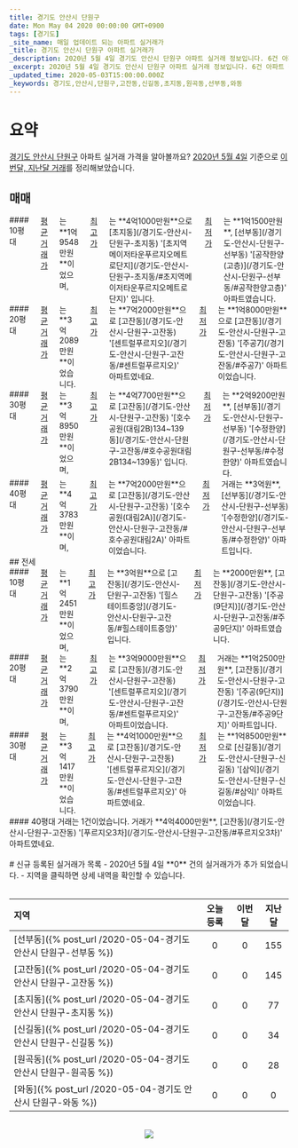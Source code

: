 ```yaml
---
title: 경기도 안산시 단원구
date: Mon May 04 2020 00:00:00 GMT+0900
tags: [경기도]
_site_name: 매일 업데이트 되는 아파트 실거래가
_title: 경기도 안산시 단원구 아파트 실거래가
_description: 2020년 5월 4일 경기도 안산시 단원구 아파트 실거래 정보입니다. 6건 아파트 정보가 있습니다.
_excerpt: 2020년 5월 4일 경기도 안산시 단원구 아파트 실거래 정보입니다. 6건 아파트 정보가 있습니다.
_updated_time: 2020-05-03T15:00:00.000Z
_keywords: 경기도,안산시,단원구,고잔동,신길동,초지동,원곡동,선부동,와동
---
```



# 요약
<ins>경기도 안산시 단원구</ins> 아파트 실거래 가격을 알아볼까요? <ins>2020년 5월 4일</ins> 기준으로 <ins>이번달, 지난달 거래</ins>를 정리해보았습니다.

## 매매
<div class="container">
<div class="six columns" markdown="1">
#### 10평대
<ins>평균 거래가</ins>는 **1억9548만원**이었으며, <ins>최고가</ins>는 **4억1000만원**으로 [초지동](/경기도-안산시-단원구-초지동) '[초지역메이저타운푸르지오메트로단지](/경기도-안산시-단원구-초지동/#초지역메이저타운푸르지오메트로단지)' 입니다. <ins>최저가</ins>는 **1억1500만원**, [선부동](/경기도-안산시-단원구-선부동) '[공작한양(고층)](/경기도-안산시-단원구-선부동/#공작한양고층)' 아파트였습니다.
</div>
<div class="six columns" markdown="1">
#### 20평대
<ins>평균 거래가</ins>는 **3억2089만원**이었습니다. <ins>최고가</ins>는 **7억2000만원**으로 [고잔동](/경기도-안산시-단원구-고잔동) '[센트럴푸르지오](/경기도-안산시-단원구-고잔동/#센트럴푸르지오)' 아파트였네요. <ins>최저가</ins>는 **1억8000만원**으로 [고잔동](/경기도-안산시-단원구-고잔동) '[주공7](/경기도-안산시-단원구-고잔동/#주공7)' 아파트이었습니다.
</div>
</div>
<div class="container">
<div class="six columns" markdown="1">
#### 30평대
<ins>평균 거래가</ins>는 **3억8950만원**이었으며, <ins>최고가</ins>는 **4억7700만원**으로 [고잔동](/경기도-안산시-단원구-고잔동) '[호수공원(대림2B)134~139동](/경기도-안산시-단원구-고잔동/#호수공원대림2B134~139동)' 입니다. <ins>최저가</ins>는 **2억9200만원**, [선부동](/경기도-안산시-단원구-선부동) '[수정한양](/경기도-안산시-단원구-선부동/#수정한양)' 아파트였습니다.
</div>
<div class="six columns" markdown="1">
#### 40평대
<ins>평균 거래가</ins>는 **4억3783만원**이며, <ins>최고가</ins>는 **7억2000만원**으로 [고잔동](/경기도-안산시-단원구-고잔동) '[호수공원(대림2A)](/경기도-안산시-단원구-고잔동/#호수공원대림2A)' 아파트이었습니다. <ins>최저가</ins> 거래는 **3억원**, [선부동](/경기도-안산시-단원구-선부동) '[수정한양](/경기도-안산시-단원구-선부동/#수정한양)' 아파트입니다.
</div>
</div>
## 전세
<div class="container">
<div class="six columns" markdown="1">
#### 10평대
<ins>평균 거래가</ins>는 **1억2451만원**이었으며, <ins>최고가</ins>는 **3억원**으로 [고잔동](/경기도-안산시-단원구-고잔동) '[힐스테이트중앙](/경기도-안산시-단원구-고잔동/#힐스테이트중앙)' 입니다. <ins>최저가</ins>는 **2000만원**, [고잔동](/경기도-안산시-단원구-고잔동) '[주공(9단지)](/경기도-안산시-단원구-고잔동/#주공9단지)' 아파트였습니다.
</div>
<div class="six columns" markdown="1">
#### 20평대
<ins>평균 거래가</ins>는 **2억3790만원**이며, <ins>최고가</ins>는 **3억9000만원**으로 [고잔동](/경기도-안산시-단원구-고잔동) '[센트럴푸르지오](/경기도-안산시-단원구-고잔동/#센트럴푸르지오)' 아파트이었습니다. <ins>최저가</ins> 거래는 **1억2500만원**, [고잔동](/경기도-안산시-단원구-고잔동) '[주공(9단지)](/경기도-안산시-단원구-고잔동/#주공9단지)' 아파트입니다.
</div>
</div>
<div class="container">
<div class="six columns" markdown="1">
#### 30평대
<ins>평균 거래가</ins>는 **3억1417만원**이었습니다. <ins>최고가</ins>는 **4억1000만원**으로 [고잔동](/경기도-안산시-단원구-고잔동) '[센트럴푸르지오](/경기도-안산시-단원구-고잔동/#센트럴푸르지오)' 아파트였네요. <ins>최저가</ins>는 **1억8500만원**으로 [신길동](/경기도-안산시-단원구-신길동) '[삼익](/경기도-안산시-단원구-신길동/#삼익)' 아파트이었습니다.
</div>
<div class="six columns" markdown="1">
#### 40평대
거래는 1건이었습니다. 거래가 **4억4000만원**, [고잔동](/경기도-안산시-단원구-고잔동) '[푸르지오3차](/경기도-안산시-단원구-고잔동/#푸르지오3차)' 아파트였네요.
</div>
</div>


<br>
# 신규 등록된 실거래가 목록
- 2020년 5월 4일 **0** 건의 실거래가가 추가 되었습니다.
- 지역을 클릭하면 상세 내역을 확인할 수 있습니다.
<br><br>

| 지역 | 오늘 등록 | 이번달 | 지난달 |
|:---|:---:|:---:|:---:|
| [선부동]({% post_url /2020-05-04-경기도 안산시 단원구-선부동 %}) | 0 | 0 | 155|
| [고잔동]({% post_url /2020-05-04-경기도 안산시 단원구-고잔동 %}) | 0 | 0 | 145|
| [초지동]({% post_url /2020-05-04-경기도 안산시 단원구-초지동 %}) | 0 | 0 | 77|
| [신길동]({% post_url /2020-05-04-경기도 안산시 단원구-신길동 %}) | 0 | 0 | 34|
| [원곡동]({% post_url /2020-05-04-경기도 안산시 단원구-원곡동 %}) | 0 | 0 | 28|
| [와동]({% post_url /2020-05-04-경기도 안산시 단원구-와동 %}) | 0 | 0 | 0|

<p align="center"><br><img src="https://via.placeholder.com/700x120"><br></p>
